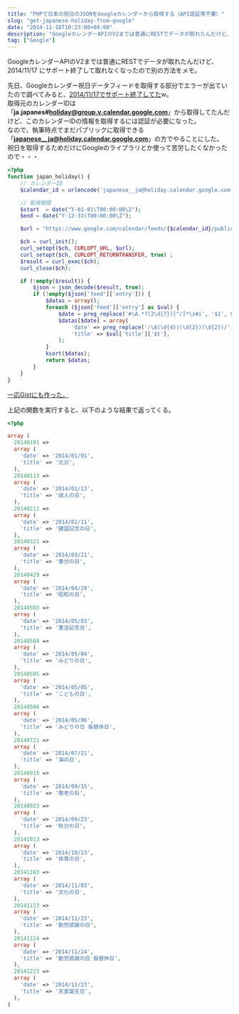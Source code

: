 ```yaml
---
title: "PHPで日本の祝日のJSONをGoogleカレンダーから取得する（API認証等不要）"
slug: "get-japanese-holiday-from-google"
date: "2014-11-18T10:23:00+09:00"
description: "GoogleカレンダーAPIのV2までは普通にRESTでデータが取れたんだけど、2014/11/17 にサポート終了して取れなくなったので別の方法をメモ。"
tag: ["Google"]
---
```


GoogleカレンダーAPIのV2までは普通にRESTでデータが取れたんだけど、2014/11/17 にサポート終了して取れなくなったので別の方法をメモ。  

<!--more-->

先日、Googleカレンダー祝日データフィードを取得する部分でエラーが出ていたので調べてみると、[2014/11/17でサポート終了してた](https://developers.google.com/google-apps/calendar/v2/developers_guide_protocol)w。  
取得元のカレンダーIDは「**ja.japanes#holiday@group.v.calendar.google.com**」から取得してたんだけど、このカレンダーIDの情報を取得するには認証が必要になった。  
なので、執筆時点でまだパブリックに取得できる「**japanese__ja@holiday.calendar.google.com**」の方でやることにした。  
祝日を取得するためだけにGoogleのライブラリとか使って苦労したくなかったので・・・  

```php
<?php
function japan_holiday() {
	// カレンダーID
	$calendar_id = urlencode('japanese__ja@holiday.calendar.google.com');

	// 取得期間
	$start  = date("Y-01-01\T00:00:00\Z");
	$end = date("Y-12-31\T00:00:00\Z");

	$url = "https://www.google.com/calendar/feeds/{$calendar_id}/public/basic?start-min={$start}&start-max={$end}&max-results=30&alt=json";

	$ch = curl_init();
	curl_setopt($ch, CURLOPT_URL, $url);
	curl_setopt($ch, CURLOPT_RETURNTRANSFER, true) ;
	$result = curl_exec($ch);
	curl_close($ch);

	if (!empty($result)) {
		$json = json_decode($result, true);
		if (!empty($json['feed']['entry'])) {
			$datas = array();
			foreach ($json['feed']['entry'] as $val) {
				$date = preg_replace('#\A.*?(2\d{7})[^/]*\z#i', '$1', $val['id']['$t']);
				$datas[$date] = array(
					'date' => preg_replace('/\A(\d{4})(\d{2})(\d{2})/', '$1/$2/$3', $date),
					'title' => $val['title']['$t'],
				);
			}
			ksort($datas);
			return $datas;
		}
	}
}
```

[一応Gistにも作った。](https://gist.github.com/kijtra/be06c07b1d416469108f)  

上記の関数を実行すると、以下のような結果で返ってくる。  

```php
<?php

array (
  20140101 =>
  array (
    'date' => '2014/01/01',
    'title' => '元日',
  ),
  20140113 =>
  array (
    'date' => '2014/01/13',
    'title' => '成人の日',
  ),
  20140211 =>
  array (
    'date' => '2014/02/11',
    'title' => '建国記念の日',
  ),
  20140321 =>
  array (
    'date' => '2014/03/21',
    'title' => '春分の日',
  ),
  20140429 =>
  array (
    'date' => '2014/04/29',
    'title' => '昭和の日',
  ),
  20140503 =>
  array (
    'date' => '2014/05/03',
    'title' => '憲法記念日',
  ),
  20140504 =>
  array (
    'date' => '2014/05/04',
    'title' => 'みどりの日',
  ),
  20140505 =>
  array (
    'date' => '2014/05/05',
    'title' => 'こどもの日',
  ),
  20140506 =>
  array (
    'date' => '2014/05/06',
    'title' => 'みどりの日 振替休日',
  ),
  20140721 =>
  array (
    'date' => '2014/07/21',
    'title' => '海の日',
  ),
  20140915 =>
  array (
    'date' => '2014/09/15',
    'title' => '敬老の日',
  ),
  20140923 =>
  array (
    'date' => '2014/09/23',
    'title' => '秋分の日',
  ),
  20141013 =>
  array (
    'date' => '2014/10/13',
    'title' => '体育の日',
  ),
  20141103 =>
  array (
    'date' => '2014/11/03',
    'title' => '文化の日',
  ),
  20141123 =>
  array (
    'date' => '2014/11/23',
    'title' => '勤労感謝の日',
  ),
  20141124 =>
  array (
    'date' => '2014/11/24',
    'title' => '勤労感謝の日 振替休日',
  ),
  20141223 =>
  array (
    'date' => '2014/12/23',
    'title' => '天皇誕生日',
  ),
)
```
